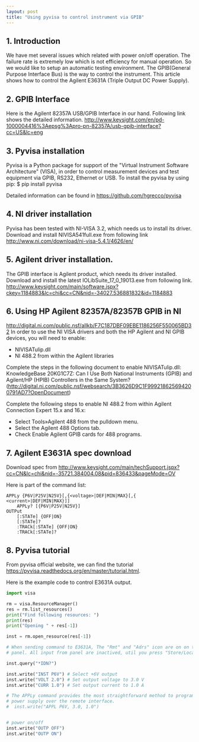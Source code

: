 ```yaml
---
layout: post
title: "Using pyvisa to control instrument via GPIB"
---
```


## 1. Introduction
We have met several issues which related with power on/off operation. The failure rate is extremely low which is not efficiency for manual operation. So we would like to setup an automatic testing environment. The GPIB(General Purpose Interface Bus) is the way to control the instrument. This article shows how to control the Agilent E3631A (Triple Output DC Power Supply).

## 2. GPIB Interface
Here is the Agilent 82357A USB/GPIB Interface in our hand. Following link shows the detailed information. 
http://www.keysight.com/en/pd-1000004416%3Aepsg%3Apro-pn-82357A/usb-gpib-interface?cc=US&lc=eng

## 3. Pyvisa installation
Pyvisa is a Python package for support of the "Virtual Instrument Software Architecture" (VISA), in order to control measurement devices and test equipment via GPIB, RS232, Ethernet or USB.
To install the  pyvisa by using pip:
$ pip install pyvisa 

Detailed information can be found in https://github.com/hgrecco/pyvisa

## 4. NI driver installation
Pyvisa has been tested with NI-VISA 3.2, which needs us to install its driver. 
Download and install NIVISA541full.exe from following link http://www.ni.com/download/ni-visa-5.4.1/4626/en/ 

## 5. Agilent driver installation.
The GPIB interface is Agilent product, which needs its driver installed. 
Download and install the latest IOLibSuite_17_0_19013.exe from following link. 
http://www.keysight.com/main/software.jspx?ckey=1184883&lc=chi&cc=CN&nid=-34027.536881832&id=1184883 

## 6. Using HP Agilent 82357A/82357B GPIB in NI
http://digital.ni.com/public.nsf/allkb/F7C187DBF09EBE1186256F550065BD32
In order to use the NI VISA drivers and both the HP Agilent and NI GPIB devices, you will need to enable: 

* NIVISATulip.dll
* NI 488.2 from within the Agilent libraries

Complete the steps in the following document to enable NIVISATulip.dll:
KnowledgeBase 20KG1C7Z: Can I Use Both National Instruments (GPIB) and Agilent/HP (HPIB) Controllers in the Same System? (http://digital.ni.com/public.nsf/websearch/3B3626D9C1F999218625694200791AD7?OpenDocument)

Complete the following steps to enable NI 488.2 from within Agilent Connection Expert 15.x and 16.x: 

* Select Tools»Agilent 488 from the pulldown menu.
* Select the Agilent 488 Options tab.
* Check Enable Agilent GPIB cards for 488 programs.

## 7. Agilent E3631A spec download
Download spec from  http://www.keysight.com/main/techSupport.jspx?cc=CN&lc=chi&nid=-35721.384004.08&pid=836433&pageMode=OV

Here is part of the command list: 

```
APPLy {P6V|P25V|N25V}[,{<voltage>|DEF|MIN|MAX}[,{ <current>|DEF|MIN|MAX}]]
    APPLy? [{P6V|P25V|N25V}]
OUTPut
    [:STATe] {OFF|ON}
    [:STATe]?
    :TRACk[:STATe] {OFF|ON}
    :TRACk[:STATe]?
```

## 8. Pyvisa tutorial
From pyvisa official website, we can find the tutorial https://pyvisa.readthedocs.org/en/master/tutorial.html. 

Here is the example code to control E3631A output. 

```python
import visa

rm = visa.ResourceManager()
res = rm.list_resources()
print("Find following resources: ")
print(res)
print("Opening " + res[-1])

inst = rm.open_resource(res[-1])

# When sending command to E3631A, The "Rmt" and "Adrs" icon are on on the display
# panel. All input from panel are inactived, util you press "Store/Local" button.

inst.query("*IDN?")

inst.write("INST P6V") # Select +6V output
inst.write("VOLT 2.0") # Set output voltage to 3.0 V
inst.write("CURR 1.0") # Set output current to 1.0 A

# The APPLy command provides the most straightforward method to program the
# power supply over the remote interface.
#  inst.write("APPL P6V, 3.0, 1.0")


# power on/off
inst.write("OUTP OFF")
inst.write("OUTP ON")

```



